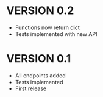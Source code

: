 # VERSION 0.2
- Functions now return dict
- Tests implemented with new API

# VERSION 0.1
- All endpoints added
- Tests implemented
- First release